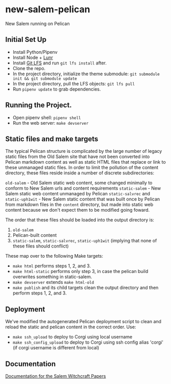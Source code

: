 # new-salem-pelican
New Salem running on Pelican

## Initial Set Up

- Install Python/Pipenv
- Install Node + [Lunr](https://lunrjs.com/guides/getting_started.html)
- Install [Git LFS](https://git-lfs.github.com/) and run `git lfs install` after.
- Clone the repo.
- In the project directory, initialize the theme submodule: `git submodule init && git submodule update`
- In the project directory, pull the LFS objects: `git lfs pull`
- Run `pipenv update` to grab dependencies.

## Running the Project.
- Open pipenv shell: `pipenv shell`
- Run the web server: `make devserver`

## Static files and make targets
The typical Pelican structure is complicated by the large number of legacy static files from the Old Salem site that have not been converted into Pelican markdown content as well as static HTML files that replace or link to these unmanaged static files. In order to limit the pollution of the content directory, these files reside inside a number of discrete subdirectories:

`old-salem` - Old Salem static web content, some changed minimally to conform to New Salem urls and content requirements
`static-salem` - New Salem static web content unmanaged by Pelican
`static-salvrec` and `static-uph1wit` - New Salem static content that was built once by Pelican from markdown files in the `content` directory, but made into static web content because we don't expect them to be modified going foward.

The order that these files should be loaded into the output directory is:
1. `old-salem`
2. Pelican-built content
3. `static-salem`, `static-salvrec`, `static-uph1wit` (implying that none of these files should conflict)

These map over to the following Make targets:

* `make html` performs steps 1, 2, and 3. 
* `make html-static` performs only step 3, in case the pelican build overwrites something in static-salem.
* `make devserver` extends `make html-old`
* `make publish` and its child targets clean the output directory and then perform steps 1, 2, and 3.

## Deployment
We've modified the autogenerated Pelican deployment script to clean and reload the static and pelican content in the correct order. Use:

* `make ssh_upload` to deploy to Corgi using local username
* `make ssh_config_upload` to deploy to Corgi using ssh config alias 'corgi' (if corgi username is different from local)

## Documentation
[Documentation for the Salem Witchcraft Papers](docs/SWPdocs.md)

